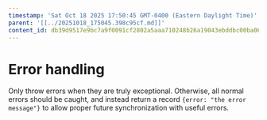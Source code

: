 ```yaml
---
timestamp: 'Sat Oct 18 2025 17:50:45 GMT-0400 (Eastern Daylight Time)'
parent: '[[../20251018_175045.398c95cf.md]]'
content_id: db39d9517e9bc7a9f0091cf2802a5aaa710248b26a19043ebddbc00ba067bc70
---
```


# Error handling

Only throw errors when they are truly exceptional. Otherwise, all normal errors should be caught, and instead return a record `{error: "the error message"}` to allow proper future synchronization with useful errors.
